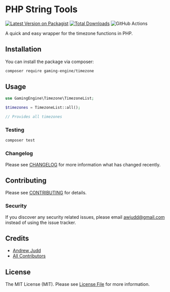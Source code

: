 # PHP String Tools

[![Latest Version on Packagist](https://img.shields.io/packagist/v/gaming-engine/timezone.svg?style=flat-square)](https://packagist.org/packages/gaming-engine/timezone)
[![Total Downloads](https://img.shields.io/packagist/dt/gaming-engine/timezone.svg?style=flat-square)](https://packagist.org/packages/gaming-engine/timezone)
![GitHub Actions](https://github.com/gaming-engine/string-tools/actions/workflows/main.yml/badge.svg)

A quick and easy wrapper for the timezone functions in PHP.

## Installation

You can install the package via composer:

```bash
composer require gaming-engine/timezone
```

## Usage

```php
use GamingEngine\Timezone\TimezoneList;

$timezones = TimezoneList::all();

// Provides all timezones
```

### Testing

```bash
composer test
```

### Changelog

Please see [CHANGELOG](CHANGELOG.md) for more information what has changed recently.

## Contributing

Please see [CONTRIBUTING](CONTRIBUTING.md) for details.

### Security

If you discover any security related issues, please email awjudd@gmail.com instead of using the issue tracker.

## Credits

- [Andrew Judd](https://github.com/gaming-engine)
- [All Contributors](../../contributors)

## License

The MIT License (MIT). Please see [License File](LICENSE.md) for more information.
